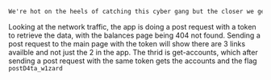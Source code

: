 ```txt
We're hot on the heels of catching this cyber gang but the closer we get the more damage they try to inflict onto the Barcelona tourism industry! This time, they've hacked into a large international bank's mobile application. Customers of the bank are complaining they can't see their current balance. Intern, help customers retrieve their balances so they can continue to spend their money during their well-earned holidays!
```

Looking at the network traffic, the app is doing a post request with a token to retrieve the data, with the balances page being 404 not found. Sending a post request to the main page with the token will show there are 3 links availble and not just the 2 in the app. The thrid is get-accounts, which after sending a post request with the same token gets the accounts and the flag ```postD4ta_w1zard```